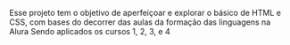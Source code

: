 Esse projeto tem o objetivo de aperfeiçoar e explorar o básico de HTML e CSS, com bases do decorrer das aulas da formação das linguagens na Alura
Sendo aplicados os cursos 1, 2, 3, e 4
